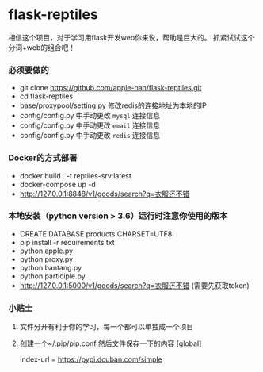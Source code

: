 # flask-reptiles
相信这个项目，对于学习用flask开发web你来说，帮助是巨大的。
抓紧试试这个分词+web的组合吧！
### 必须要做的
- git clone https://github.com/apple-han/flask-reptiles.git
- cd flask-reptiles
- base/proxypool/setting.py 修改redis的连接地址为本地的IP
- config/config.py 中手动更改 `mysql` 连接信息
- config/config.py 中手动更改 `email` 连接信息
- config/config.py 中手动更改 `redis` 连接信息

### Docker的方式部署
- docker build . -t reptiles-srv:latest
- docker-compose up -d
- http://127.0.0.1:8848/v1/goods/search?q=衣服还不错
### 本地安装（python version > 3.6）运行时注意你使用的版本
- CREATE DATABASE products CHARSET=UTF8
- pip install -r requirements.txt 
- python apple.py
- python proxy.py
- python bantang.py
- python participle.py
- http://127.0.0.1:5000/v1/goods/search?q=衣服还不错 (需要先获取token)
  
### 小贴士
1. 文件分开有利于你的学习，每一个都可以单独成一个项目
2. 创建一个~/.pip/pip.conf 然后文件保存一下的内容
    [global]
    
    index-url = https://pypi.douban.com/simple
